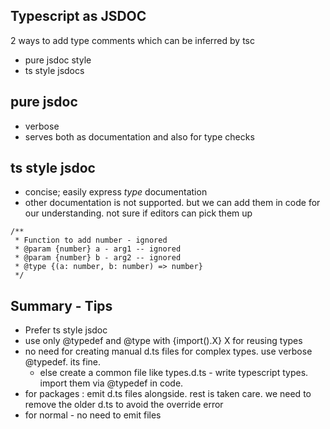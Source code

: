 ## Typescript as JSDOC

2 ways to add type comments which can be inferred by tsc
- pure jsdoc style
- ts style jsdocs


## pure jsdoc
- verbose
- serves both as documentation and also for type checks


## ts style jsdoc
- concise; easily express *type* documentation
- other documentation is not supported. but we can add them in code for our understanding. not sure if editors can pick them up

```
/**
 * Function to add number - ignored
 * @param {number} a - arg1 -- ignored
 * @param {number} b - arg2 -- ignored
 * @type {(a: number, b: number) => number} 
 */
```

## Summary - Tips
- Prefer ts style jsdoc
- use only @typedef and @type with {import().X} X for reusing types
- no need for creating manual d.ts files for complex types.  use verbose @typedef. its fine. 
  - else create a common file like types.d.ts - write typescript types. import them via @typedef in code. 
- for packages : emit d.ts files alongside. rest is taken care. we need to remove the older d.ts to avoid the override error
- for normal - no need to emit files

